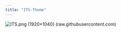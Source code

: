 ```yaml
---
title: "ITS-Theme"
---
```


![ITS.png (1920×1040) (raw.githubusercontent.com)](https://raw.githubusercontent.com/SlRvb/Obsidian--ITS-Theme/main/ITS.png)